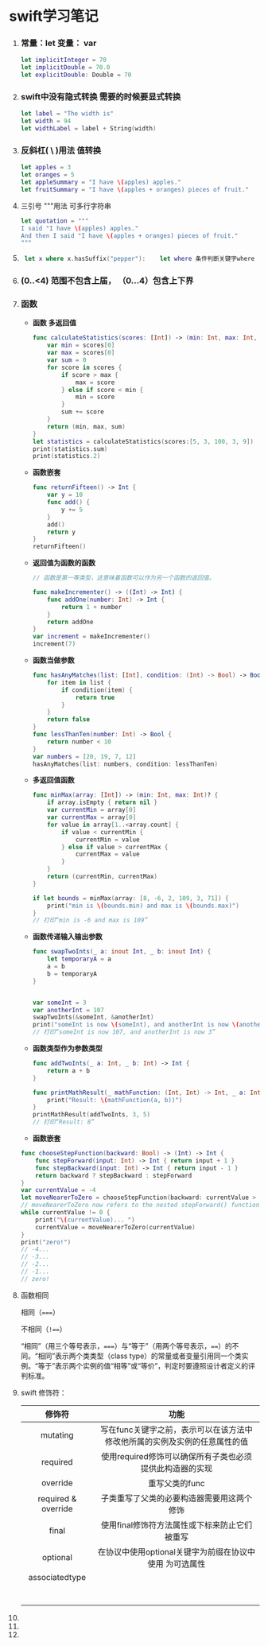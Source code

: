 # swift学习笔记



1. ### 常量：let   变量： var 

   ```swift
   let implicitInteger = 70
   let implicitDouble = 70.0
   let explicitDouble: Double = 70
   ```

2. ### swift中没有隐式转换  需要的时候要显式转换

   ```swift
   let label = "The width is"
   let width = 94
   let widthLabel = label + String(width)
   ```

3. ### 反斜杠( \ )用法   值转换

   ```swift
   let apples = 3
   let oranges = 5
   let appleSummary = "I have \(apples) apples."
   let fruitSummary = "I have \(apples + oranges) pieces of fruit."
   ```

4. 三引号 """用法  可多行字符串

   ```swift
   let quotation = """
   I said "I have \(apples) apples."
   And then I said "I have \(apples + oranges) pieces of fruit."
   """
   ```

   

5. ```swift
    let x where x.hasSuffix("pepper"):    let where 条件判断关键字where
   ```

6. ### (0..<4) 范围不包含上届，   （0...4）包含上下界

7. ### 函数

   - **函数 多返回值**

     ```swift
     func calculateStatistics(scores: [Int]) -> (min: Int, max: Int, sum: Int) {
         var min = scores[0]
         var max = scores[0]
         var sum = 0
         for score in scores {
             if score > max {
                 max = score
             } else if score < min {
                 min = score
             }
             sum += score
         }
         return (min, max, sum)
     }
     let statistics = calculateStatistics(scores:[5, 3, 100, 3, 9])
     print(statistics.sum)
     print(statistics.2)	
     ```

   - **函数嵌套**

     ```swift
     func returnFifteen() -> Int {
         var y = 10
         func add() {
             y += 5
         }
         add()
         return y
     }
     returnFifteen()
     ```

     

   - **返回值为函数的函数**

     ```swift
     // 函数是第一等类型，这意味着函数可以作为另一个函数的返回值。
     
     func makeIncrementer() -> ((Int) -> Int) {
         func addOne(number: Int) -> Int {
             return 1 + number
         }
         return addOne
     }
     var increment = makeIncrementer()
     increment(7)
     ```

   - **函数当做参数**

     ```swift
     func hasAnyMatches(list: [Int], condition: (Int) -> Bool) -> Bool {
         for item in list {
             if condition(item) {
                 return true
             }
         }
         return false
     }
     func lessThanTen(number: Int) -> Bool {
         return number < 10
     }
     var numbers = [20, 19, 7, 12]
     hasAnyMatches(list: numbers, condition: lessThanTen)	
     ```

     

   - **多返回值函数**

     ```swift
     func minMax(array: [Int]) -> (min: Int, max: Int)? {
         if array.isEmpty { return nil }
         var currentMin = array[0]
         var currentMax = array[0]
         for value in array[1..<array.count] {
             if value < currentMin {
                 currentMin = value
             } else if value > currentMax {
                 currentMax = value
             }
         }
         return (currentMin, currentMax)
     }	
     
     if let bounds = minMax(array: [8, -6, 2, 109, 3, 71]) {
         print("min is \(bounds.min) and max is \(bounds.max)")
     }
     // 打印“min is -6 and max is 109”
     ```

   - **函数传递输入输出参数**

     ```swift
     func swapTwoInts(_ a: inout Int, _ b: inout Int) {
         let temporaryA = a
         a = b
         b = temporaryA
     }
     
     
     var someInt = 3
     var anotherInt = 107
     swapTwoInts(&someInt, &anotherInt)
     print("someInt is now \(someInt), and anotherInt is now \(anotherInt)")
     // 打印“someInt is now 107, and anotherInt is now 3”
     ```

     

   - **函数类型作为参数类型**

     ```swift
     func addTwoInts(_ a: Int, _ b: Int) -> Int {
         return a + b
     }
     
     func printMathResult(_ mathFunction: (Int, Int) -> Int, _ a: Int, _ b: Int) {
         print("Result: \(mathFunction(a, b))")
     }
     printMathResult(addTwoInts, 3, 5)
     // 打印“Result: 8”
     ```

     

   -  **函数嵌套**

     ```swift
     func chooseStepFunction(backward: Bool) -> (Int) -> Int {
         func stepForward(input: Int) -> Int { return input + 1 }
         func stepBackward(input: Int) -> Int { return input - 1 }
         return backward ? stepBackward : stepForward
     }
     var currentValue = -4
     let moveNearerToZero = chooseStepFunction(backward: currentValue > 0)
     // moveNearerToZero now refers to the nested stepForward() function
     while currentValue != 0 {
         print("\(currentValue)... ")
         currentValue = moveNearerToZero(currentValue)
     }
     print("zero!")
     // -4...
     // -3...
     // -2...
     // -1...
     // zero!
     ```

     

8. 函数相同

   相同（`===`）

   不相同（`!==`）

   “相同”（用三个等号表示，`===`）与“等于”（用两个等号表示，`==`）的不同。“相同”表示两个类类型（class type）的常量或者变量引用同一个类实例。“等于”表示两个实例的值“相等”或“等价”，判定时要遵照设计者定义的评判标准。

9. swift 修饰符：

   |       修饰符        |                             功能                             |
   | :-----------------: | :----------------------------------------------------------: |
   |      mutating       | 写在func关键字之前，表示可以在该方法中修改他所属的实例及实例的任意属性的值 |
   |      required       |   使用required修饰可以确保所有子类也必须提供此构造器的实现   |
   |      override       |                        重写父类的func                        |
   | required & override |          子类重写了父类的必要构造器需要用这两个修饰          |
   |        final        |        使用final修饰符方法属性或下标来防止它们被重写         |
   |      optional       |   在协议中使用optional关键字为前缀在协议中使用 为可选属性    |
   |   associatedtype    |                                                              |
   |                     |                                                              |
   |                     |                                                              |
   |                     |                                                              |
   |                     |                                                              |
   |                     |                                                              |
   |                     |                                                              |
   |                     |                                                              |

   

10. 

11. 

12. 